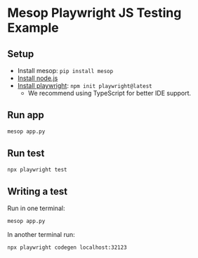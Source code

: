 # Mesop Playwright JS Testing Example

## Setup

- Install mesop: `pip install mesop`
- [Install node.js](https://nodejs.org/en/download/package-manager)
- [Install playwright](https://playwright.dev/docs/intro): `npm init playwright@latest`
    - We recommend using TypeScript for better IDE support.


## Run app

```sh
mesop app.py
```

## Run test

```sh
npx playwright test
```

## Writing a test

Run in one terminal:

```sh
mesop app.py
```

In another terminal run:

```sh
npx playwright codegen localhost:32123
```
